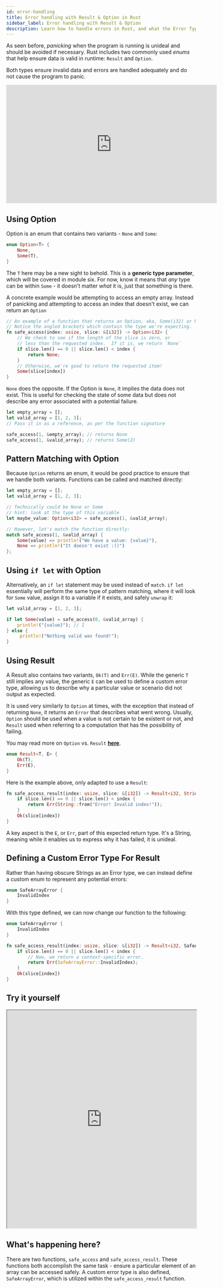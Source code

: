 ```yaml
---
id: error-handling
title: Error handling with Result & Option in Rust
sidebar_label: Error handling with Result & Option
description: Learn how to handle errors in Rust, and what the Error Type is.
---
```


As seen before, _panicking_ when the program is running is unideal and should be avoided if
necessary. Rust includes two commonly used _enums_ that help ensure data is valid in runtime:
`Result` and `Option`.

Both types ensure invalid data and errors are handled adequately and do not cause the program to
panic.

<iframe width="560" height="315" src="https://www.youtube.com/embed/TTZs6pVdTaA?si=HLz41P7HUOKpcMs_" title="YouTube video player" frameborder="0" allow="accelerometer; autoplay; clipboard-write; encrypted-media; gyroscope; picture-in-picture; web-share" allowfullscreen></iframe>

## Using Option

Option is an enum that contains two variants - `None` and `Some`:

```rust
enum Option<T> {
    None,
    Some(T),
}
```

The `T` here may be a new sight to behold. This is a **generic type parameter**, which will be
covered in module six. For now, know it means that _any_ type can be within `Some` - it doesn't
matter _what_ it is, just that something is there.

A concrete example would be attempting to access an empty array. Instead of panicking and attempting
to access an index that doesn't exist, we can return an `Option`

```rust
// An example of a function that returns an Option, aka, Some(i32) or None.
// Notice the angled brackets which contain the type we're expecting.
fn safe_access(index: usize, slice: &[i32]) -> Option<i32> {
    // We check to see if the length of the slice is zero, or
    // less than the requested index.  If it is, we return `None`
    if slice.len() == 0 || slice.len() < index {
        return None;
    }
    // Otherwise, we're good to return the requested item!
    Some(slice[index])
}
```

`None` does the opposite. If the Option is `None`, it implies the data does not exist. This is
useful for checking the state of some data but does not describe any error associated with a
potential failure.

```rust
let empty_array = [];
let valid_array = [1, 2, 3];
// Pass it in as a reference, as per the function signature

safe_access(1, &empty_array); // returns None
safe_access(1, &valid_array); // returns Some(2)
```

## Pattern Matching with Option

Because `Option` returns an enum, it would be good practice to ensure that we handle both variants.
Functions can be called and matched directly:

```rust
let empty_array = [];
let valid_array = [1, 2, 3];

// Technically could be None or Some
// hint: look at the type of this variable
let maybe_value: Option<i32> = safe_access(1, &valid_array);

// However, let's match the function directly:
match safe_access(1, &valid_array) {
    Some(value) => println!("We have a value: {value}"),
    None => println!("It doesn't exist :()")
};

```

## Using `if let` with Option

Alternatively, an `if let` statement may be used instead of `match`. `if let` essentially will
perform the same type of pattern matching, where it will look for `Some` value, assign it to a
variable if it exists, and safely `unwrap` it:

```rust
let valid_array = [1, 2, 3];

if let Some(value) = safe_access(0, &valid_array) {
    println!("{value}"); // 1
} else {
     println!("Nothing valid was found!");
}
```

## Using Result

A Result also contains two variants, `Ok(T)` and `Err(E)`. While the generic `T` still implies any
value, the generic `E` can be used to define a custom error type, allowing us to describe why a
particular value or scenario did not output as expected.

It is used very similarly to `Option` at times, with the exception that instead of returning `None`,
it returns an `Error` that describes what went wrong. Usually, `Option` should be used when a value
is not certain to be existent or not, and `Result` used when referring to a computation that has the
possibility of failing.

You may read more on `Option` vs. `Result`
[**here**](https://levelup.gitconnected.com/rust-option-vs-result-when-to-use-what-e73e82612cb0).

```rust
enum Result<T, E> {
    Ok(T),
    Err(E),
}
```

Here is the example above, only adapted to use a `Result`:

```rust
fn safe_access_result(index: usize, slice: &[i32]) -> Result<i32, String> {
    if slice.len() == 0 || slice.len() < index {
        return Err(String::from("Error! Invalid index!"));
    }
    Ok(slice[index])
}
```

A key aspect is the `E`, or `Err`, part of this expected return type. It's a String, meaning while
it enables us to express why it has failed, it is unideal.

## Defining a Custom Error Type For Result

Rather than having obscure Strings as an Error type, we can instead define a custom enum to
represent any potential errors:

```rust
enum SafeArrayError {
    InvalidIndex
}
```

With this type defined, we can now change our function to the following:

```rust
enum SafeArrayError {
    InvalidIndex
}

fn safe_access_result(index: usize, slice: &[i32]) -> Result<i32, SafeArrayError> {
    if slice.len() == 0 || slice.len() < index {
        // Now, we return a context-specific error.
        return Err(SafeArrayError::InvalidIndex);
    }
    Ok(slice[index])
}
```

## Try it yourself

<iframe width="100%" height="580" src="https://play.rust-lang.org/?version=stable&mode=debug&edition=2021&code=fn+main%28%29+%7B%0A++++let+empty_array+%3D+%5B%5D%3B%0A++++let+valid_array+%3D+%5B1%2C+2%2C+3%5D%3B%0A++++%2F%2F+Pass+it+in+as+a+reference%2C+as+per+the+function+signature%0A%0A++++println%21%28%22%7B%3A%3F%7D%22%2C+safe_access%281%2C+%26empty_array%29%29%3B+%2F%2F+None%0A++++println%21%28%22%7B%3A%3F%7D%22%2C+safe_access%281%2C+%26valid_array%29%29%3B+%2F%2F+Some%282%29%0A%0A++++%2F%2F+Using+match%0A++++match+safe_access%281%2C+%26valid_array%29+%7B%0A++++++++Some%28value%29+%3D%3E+println%21%28%22We+have+a+value%3A+%7Bvalue%7D%22%29%2C%0A++++++++None+%3D%3E+println%21%28%22It+doesn%27t+exist+%3A%28%29%22%29%2C%0A++++%7D%3B%0A%0A++++%2F%2F+Using+if+let%0A++++if+let+Some%28value%29+%3D+safe_access%280%2C+%26valid_array%29+%7B%0A++++++++println%21%28%22%7Bvalue%7D%22%29%3B+%2F%2F+1%0A++++%7D+else+%7B%0A++++++++println%21%28%22Nothing+valid+was+found%21%22%29%3B%0A++++%7D%0A%0A++++%2F%2F+Using+Result%0A++++println%21%28%22%7B%3A%3F%7D%22%2C+safe_access_result%281%2C+%26empty_array%29%29%3B+%2F%2F+Err%28InvalidIndex%29%0A++++println%21%28%22%7B%3A%3F%7D%22%2C+safe_access_result%281%2C+%26valid_array%29%29%3B+%2F%2F+Ok%282%29%0A%7D%0A%0A%2F%2F+An+example+of+a+function+that+returns+an+Option%2C+aka%2C+Some%28i32%29+or+None.%0A%2F%2F+Notice+the+angled+brackets+which+contain+the+type+we%27re+expecting.%0Afn+safe_access%28index%3A+usize%2C+slice%3A+%26%5Bi32%5D%29+-%3E+Option%3Ci32%3E+%7B%0A++++%2F%2F+We+check+to+see+if+the+length+of+the+slice+is+zero%2C+or%0A++++%2F%2F+less+than+the+requested+index.++If+it+is%2C+we+return+%60None%60%0A++++if+slice.len%28%29+%3D%3D+0+%7C%7C+slice.len%28%29+%3C+index+%7B%0A++++++++return+None%3B%0A++++%7D%0A++++%2F%2F+Otherwise%2C+we%27re+good+to+return+the+requested+item%21%0A++++Some%28slice%5Bindex%5D%29%0A%7D%0A%0A%23%5Bderive%28Debug%29%5D%0Aenum+SafeArrayError+%7B%0A++++InvalidIndex%2C%0A%7D%0A%0Afn+safe_access_result%28index%3A+usize%2C+slice%3A+%26%5Bi32%5D%29+-%3E+Result%3Ci32%2C+SafeArrayError%3E+%7B%0A++++if+slice.len%28%29+%3D%3D+0+%7C%7C+slice.len%28%29+%3C+index+%7B%0A++++++++%2F%2F+Now%2C+we+return+a+context-specific+error.%0A++++++++return+Err%28SafeArrayError%3A%3AInvalidIndex%29%3B%0A++++%7D%0A++++Ok%28slice%5Bindex%5D%29%0A%7D%0A"></iframe>

## What's happening here?

There are two functions, `safe_access` and `safe_access_result`. These functions both accomplish the
same task - ensure a particular element of an array can be accessed safely. A custom error type is
also defined, `SafeArrayError`, which is utilized within the `safe_access_result` function.
